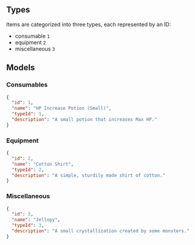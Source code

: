 ## Types
Items are categorized into three types, each represented by an ID:  
- consumable `1`  
- equipment `2`  
- miscellaneous `3`  

## Models
### Consumables
```json
{
  "id": 1,
  "name": "HP Increase Potion (Small)",
  "typeId": 1,
  "description": "A small potion that increases Max HP."
}
```
### Equipment
```json
{
  "id": 2,
  "name": "Cotton Shirt",
  "typeId": 2,
  "description": "A simple, sturdily made shirt of cotton."
}
```
### Miscellaneous
```json
{
  "id": 3,
  "name": "Jellopy",
  "typeId": 3,
  "description": "A small crystallization created by some monsters."
}
```